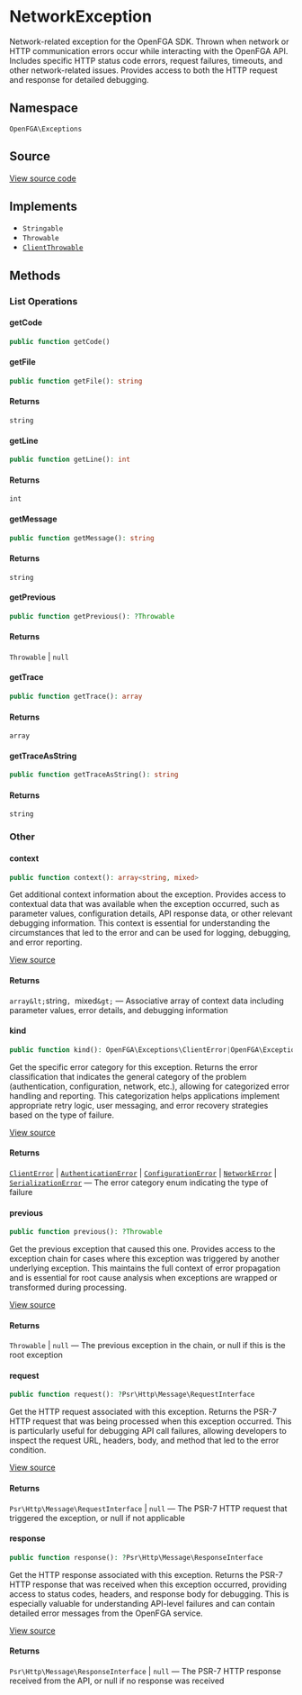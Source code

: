 # NetworkException

Network-related exception for the OpenFGA SDK. Thrown when network or HTTP communication errors occur while interacting with the OpenFGA API. Includes specific HTTP status code errors, request failures, timeouts, and other network-related issues. Provides access to both the HTTP request and response for detailed debugging.

## Namespace

`OpenFGA\Exceptions`

## Source

[View source code](https://github.com/evansims/openfga-php/blob/main/src/Exceptions/NetworkException.php)

## Implements

* `Stringable`
* `Throwable`
* [`ClientThrowable`](ClientThrowable.md)

## Methods

### List Operations

#### getCode

```php
public function getCode()

```

#### getFile

```php
public function getFile(): string

```

#### Returns

`string`

#### getLine

```php
public function getLine(): int

```

#### Returns

`int`

#### getMessage

```php
public function getMessage(): string

```

#### Returns

`string`

#### getPrevious

```php
public function getPrevious(): ?Throwable

```

#### Returns

`Throwable` &#124; `null`

#### getTrace

```php
public function getTrace(): array

```

#### Returns

`array`

#### getTraceAsString

```php
public function getTraceAsString(): string

```

#### Returns

`string`

### Other

#### context

```php
public function context(): array<string, mixed>

```

Get additional context information about the exception. Provides access to contextual data that was available when the exception occurred, such as parameter values, configuration details, API response data, or other relevant debugging information. This context is essential for understanding the circumstances that led to the error and can be used for logging, debugging, and error reporting.

[View source](https://github.com/evansims/openfga-php/blob/main/src/Exceptions/ExceptionTrait.php#L32)

#### Returns

`array&lt;`string`, `mixed`&gt;` — Associative array of context data including parameter values, error details, and debugging information

#### kind

```php
public function kind(): OpenFGA\Exceptions\ClientError|OpenFGA\Exceptions\AuthenticationError|OpenFGA\Exceptions\ConfigurationError|OpenFGA\Exceptions\NetworkError|OpenFGA\Exceptions\SerializationError

```

Get the specific error category for this exception. Returns the error classification that indicates the general category of the problem (authentication, configuration, network, etc.), allowing for categorized error handling and reporting. This categorization helps applications implement appropriate retry logic, user messaging, and error recovery strategies based on the type of failure.

[View source](https://github.com/evansims/openfga-php/blob/main/src/Exceptions/ExceptionTrait.php#L40)

#### Returns

[`ClientError`](ClientError.md) &#124; [`AuthenticationError`](AuthenticationError.md) &#124; [`ConfigurationError`](ConfigurationError.md) &#124; [`NetworkError`](NetworkError.md) &#124; [`SerializationError`](SerializationError.md) — The error category enum indicating the type of failure

#### previous

```php
public function previous(): ?Throwable

```

Get the previous exception that caused this one. Provides access to the exception chain for cases where this exception was triggered by another underlying exception. This maintains the full context of error propagation and is essential for root cause analysis when exceptions are wrapped or transformed during processing.

[View source](https://github.com/evansims/openfga-php/blob/main/src/Exceptions/ExceptionTrait.php#L48)

#### Returns

`Throwable` &#124; `null` — The previous exception in the chain, or null if this is the root exception

#### request

```php
public function request(): ?Psr\Http\Message\RequestInterface

```

Get the HTTP request associated with this exception. Returns the PSR-7 HTTP request that was being processed when this exception occurred. This is particularly useful for debugging API call failures, allowing developers to inspect the request URL, headers, body, and method that led to the error condition.

[View source](https://github.com/evansims/openfga-php/blob/main/src/Exceptions/ExceptionTrait.php#L56)

#### Returns

`Psr\Http\Message\RequestInterface` &#124; `null` — The PSR-7 HTTP request that triggered the exception, or null if not applicable

#### response

```php
public function response(): ?Psr\Http\Message\ResponseInterface

```

Get the HTTP response associated with this exception. Returns the PSR-7 HTTP response that was received when this exception occurred, providing access to status codes, headers, and response body for debugging. This is especially valuable for understanding API-level failures and can contain detailed error messages from the OpenFGA service.

[View source](https://github.com/evansims/openfga-php/blob/main/src/Exceptions/ExceptionTrait.php#L64)

#### Returns

`Psr\Http\Message\ResponseInterface` &#124; `null` — The PSR-7 HTTP response received from the API, or null if no response was received
